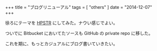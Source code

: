 +++
title = "ブログリニューアル"
tags = [ "others" ]
date = "2014-12-07"
+++

徐ろにテーマを [HPSTR](https://github.com/Z1MM32M4N/hpstr-theme) にしてみた。ナウい感じでよい。

<!--more-->

ついでに Bitbucket においてたソースも GitHub の private repo に移した。

これを期に、もっとカジュアルにブログ書いていきたい。
